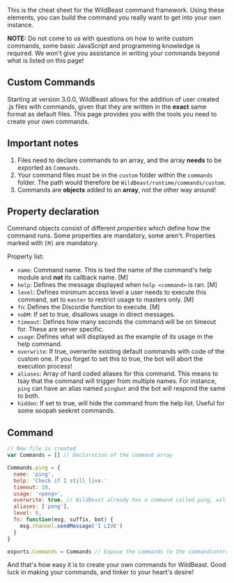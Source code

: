 This is the cheat sheet for the WildBeast command framework. Using these elements, you can build the command you really want to get into your own instance.

**NOTE:** Do not come to us with questions on how to write custom commands, some basic JavaScript and programming knowledge is required. We won't give you assistance in writing your commands beyond what is listed on this page!

## Custom Commands
Starting at version 3.0.0, WildBeast allows for the addition of user created .js files with commands, given that they are written in the **exact** same format as default files. This page provides you with the tools you need to create your own commands.

## Important notes
1. Files need to declare commands to an array, and the array **needs** to be exported as `Commands`. 
2. Your command files must be in the `custom` folder within the `commands` folder. The path would therefore be `WildBeast/runtime/commands/custom`.
3. Commands are **objects** added to an **array**, not the other way around!

## Property declaration
Command objects consist of different *properties* which define how the command runs.
Some properties are mandatory, some aren't. Properties marked with `[M]` are mandatory.

Property list:

- `name`: Command name. This is tied the name of the command's help module and **not** its callback name. [M]
- `help`: Defines the message displayed when `help <command>` is ran. [M]
- `level`: Defines minimum access level a user needs to execute this command, set to `master` to restrict usage to masters only. [M]
- `fn`: Defines the Discordie function to execute. [M]
- `noDM`: If set to true, disallows usage in direct messages.
- `timeout`: Defines how many seconds the command will be on timeout for. These are server specific.
- `usage`: Defines what will displayed as the example of its usage in the help command.
- `overwrite`: If true, overwrite existing default commands with code of the custom one. If you forget to set this to true, the bot will abort the execution process!
- `aliases`: Array of hard coded aliases for this command. This means to tsay that the command will trigger from multiple names. For instance, `ping` can have an alias named `pingbot` and the bot will respond the same to both.
- `hidden`: If set to true, will hide the command from the help list. Useful for some soopah seekret commands.

## Command
```js
// New file is created
var Commands = [] // Declaration of the command array

Commands.ping = {
  name: 'ping',
  help: 'Check if I still live.'
  timeout: 10,
  usage: '<pong>',
  overwrite: true, // WildBeast already has a command called ping, will overwrite with this
  aliases: ['pong'],
  level: 0,
  fn: function(msg, suffix, bot) {
    msg.channel.sendMessage('I LIVE')
  }
}

exports.Commands = Commands // Expose the commands to the commandcontrol module
```

And that's how easy it is to create your own commands for WildBeast. Good luck in making your commands, and tinker to your heart's desire!